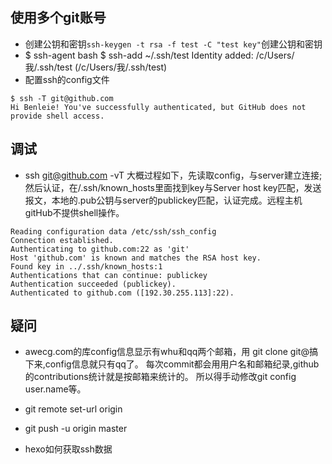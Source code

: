 ## 使用多个git账号
+ 创建公钥和密钥`ssh-keygen -t rsa -f test -C "test key"`创建公钥和密钥
+ $ ssh-agent bash
	$  ssh-add ~/.ssh/test
	Identity added: /c/Users/我/.ssh/test (/c/Users/我/.ssh/test)
+ 配置ssh的config文件

```
$ ssh -T git@github.com
Hi Benleie! You've successfully authenticated, but GitHub does not provide shell access.
```


## 调试
+ ssh git@github.com -vT
大概过程如下，先读取config，与server建立连接;然后认证，在/.ssh/known_hosts里面找到key与Server host key匹配，发送报文，本地的.pub公钥与server的publickey匹配，认证完成。远程主机gitHub不提供shell操作。
```
Reading configuration data /etc/ssh/ssh_config
Connection established.
Authenticating to github.com:22 as 'git'
Host 'github.com' is known and matches the RSA host key.
Found key in ../.ssh/known_hosts:1
Authentications that can continue: publickey
Authentication succeeded (publickey).
Authenticated to github.com ([192.30.255.113]:22).
```
## 疑问
+ awecg.com的库config信息显示有whu和qq两个邮箱，用 git clone git@搞下来,config信息就只有qq了。
每次commit都会用用户名和邮箱纪录,github的contributions统计就是按邮箱来统计的。
所以得手动修改git config user.name等。












+ git remote set-url origin
+ git push -u origin master



+ hexo如何获取ssh数据
